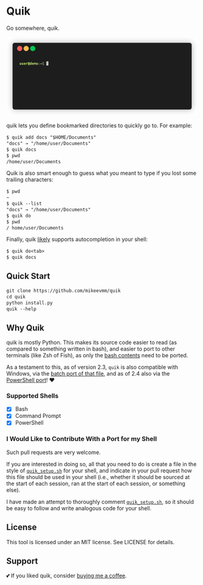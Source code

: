 # Quik

Go somewhere, quik.

![Example use](example/example.gif)

quik lets you define bookmarked directories to quickly go to.
For example:

``` shell
$ quik add docs "$HOME/Documents"
"docs" → "/home/user/Documents"
$ quik docs
$ pwd
/home/user/Documents
```

Quik is also smart enough to guess what you meant to type if you lost some
trailing characters:

```shell
$ pwd
~
$ quik --list
"docs" → "/home/user/Documents"
$ quik do
$ pwd
/ home/user/Documents
```

Finally, quik [likely](#why-quik) supports autocompletion in your shell:

```shell
$ quik do<tab>
$ quik docs
```

## Quick Start

``` shell
git clone https://github.com/mikeevmm/quik
cd quik
python install.py
quik --help
```

## Why Quik

quik is mostly Python. This makes its source code easier to read (as compared
to something written in bash), and easier to port to other terminals (like Zsh
of Fish), as only the [bash contents](internals/quik_setup.sh) need to be
ported.

As a testament to this, as of version 2.3, `quik` is also compatible with
Windows, via the [batch port of that file](internals/quik_setup.bat), and as of
2.4 also via the [PowerShell port](internals/quik_setup.ps1)! ❤️

### Supported Shells

- [x] Bash
- [x] Command Prompt
- [x] PowerShell

### I Would Like to Contribute With a Port for my Shell

Such pull requests are very welcome.

If you are interested in doing so, all that you need to do is create a file in
the style of [`quik_setup.sh`](internals/quik_setup.sh) for your shell, and
indicate in your pull request how this file should be used in your shell (i.e.,
whether it should be sourced at the start of each session, ran at the start of
each session, or something else).

I have made an attempt to thoroughly comment
[`quik_setup.sh`](internals/quik_setup.sh), so it should be easy to follow and
write analogous code for your shell.

## License

This tool is licensed under an MIT license.
See LICENSE for details.

## Support

💕 If you liked quik, consider [buying me
a coffee](https://www.paypal.me/miguelmurca/2.50).
